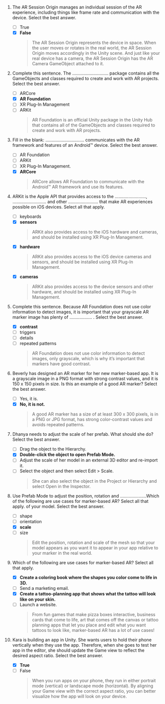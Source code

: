 1. The AR Session Origin manages an individual session of the AR experience, including things like frame rate and communication with the device. Select the best answer.

   - [ ] True
   - [x] **False**
     > The AR Session Origin represents the device in space. When the user moves or rotates in the real world, the AR Session Origin moves accordingly in the Unity scene. And just like your real device has a camera, the AR Session Origin has the AR Camera GameObject attached to it.

2. Complete this sentence. The ............................. package contains all the GameObjects and classes required to create and work with AR projects. Select the best answer.

   - [ ] ARCore
   - [x] **AR Foundation**
   - [ ] XR Plug-In Management
   - [ ] ARKit
     > AR Foundation is an official Unity package in the Unity Hub that contains all of the GameObjects and classes required to create and work with AR projects.

3. Fill in the blank: ............................... communicates with the AR framework and features of an Android™ device. Select the best answer.

   - [ ] AR Foundation
   - [ ] ARKit
   - [ ] XR Plug-In Management.
   - [x] **ARCore**
     > ARCore allows AR Foundation to communicate with the Android™ AR framework and use its features.

4. ARKit is the Apple API that provides access to the ........................., ........................... and other ........................ that make AR experiences possible on iOS devices. Select all that apply.

   - [ ] keyboards
   - [x] **sensors**
     > ARKit also provides access to the iOS hardware and cameras, and should be installed using XR Plug-In Management.
   - [x] **hardware**
     > ARKit also provides access to the iOS device cameras and sensors, and should be installed using XR Plug-In Management.
   - [x] **cameras**
     > ARKit also provides access to the device sensors and other hardware, and should be installed using XR Plug-In Management.

5. Complete this sentence. Because AR Foundation does not use color information to detect images, it is important that your grayscale AR marker image has plenty of .................. . Select the best answer.

   - [x] **contrast**
   - [ ] triggers
   - [ ] details
   - [ ] repeated patterns
     > AR Foundation does not use color information to detect images, only grayscale, which is why it’s important that markers have good contrast.

6. Beverly has designed an AR marker for her new marker-based app. It is a grayscale image in a PNG format with strong contrast values, and it is 150 x 150 pixels in size. Is this an example of a good AR marker? Select the best answer.

   - [ ] Yes, it is.
   - [x] **No, it is not.**
     > A good AR marker has a size of at least 300 x 300 pixels, is in a PNG or JPG format, has strong color-contrast values and avoids repeated patterns.

7. Dhanya needs to adjust the scale of her prefab. What should she do? Select the best answer.

   - [ ] Drag the object to the Hierarchy.
   - [x] **Double-click the object to open Prefab Mode.**
   - [ ] Adjust the scale of her model in an external 3D editor and re-import it.
   - [ ] Select the object and then select Edit > Scale.
     > She can also select the object in the Project or Hierarchy and select Open in the Inspector.

8. Use Prefab Mode to adjust the position, rotation and .....................Which of the following are use cases for marker-based AR? Select all that apply. of your model. Select the best answer.

   - [ ] shape
   - [ ] orientation
   - [x] **scale**
   - [ ] size
     > Edit the position, rotation and scale of the mesh so that your model appears as you want it to appear in your app relative to your marker in the real world.

9. Which of the following are use cases for marker-based AR? Select all that apply.

   - [x] **Create a coloring book where the shapes you color come to life in 3D.**
   - [ ] Send a marketing email.
   - [x] **Create a tattoo-planning app that shows what the tattoo will look like on your skin.**
   - [ ] Launch a website.
     > From fun games that make pizza boxes interactive, business cards that come to life, art that comes off the canvas or tattoo planning apps that let you place and edit what you want tattoos to look like, marker-based AR has a lot of use cases!

10. Kara is building an app in Unity. She wants users to hold their phone vertically when they use the app. Therefore, when she goes to test her app in the editor, she should update the Game view to reflect the desired aspect ratio. Select the best answer.

    - [x] **True**
    - [ ] False
      > When you run apps on your phone, they run in either portrait mode (vertical) or landscape mode (horizontal). By aligning your Game view with the correct aspect ratio, you can better visualize how the app will look on your device.

